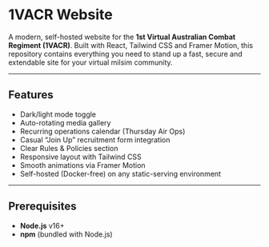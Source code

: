 # 1VACR Website

A modern, self-hosted website for the **1st Virtual Australian Combat Regiment (1VACR)**. Built with React, Tailwind CSS and Framer Motion, this repository contains everything you need to stand up a fast, secure and extendable site for your virtual milsim community.

---

## Features

- Dark/light mode toggle  
- Auto-rotating media gallery  
- Recurring operations calendar (Thursday Air Ops)  
- Casual “Join Up” recruitment form integration  
- Clear Rules & Policies section  
- Responsive layout with Tailwind CSS  
- Smooth animations via Framer Motion  
- Self-hosted (Docker-free) on any static-serving environment  

---

## Prerequisites

- **Node.js** v16+  
- **npm** (bundled with Node.js)  
